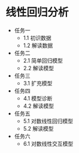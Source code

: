 # 线性回归分析

* 任务一
    - 1.1 初识数据
    - 1.2 解读数据
* 任务二
    - 2.1 简单回归模型
    - 2.2 解读模型
* 任务三
    - 3.1 扩充模型
* 任务四
    - 4.1 模型诊断
    - 4.2 解读模型
* 任务五
    - 5.1 对数线性回归模型
    - 5.2 解读模型
* 任务六
    - 6.1 对数线性交互模型
